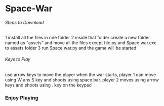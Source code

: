 # Space-War

###### Steps to Download
1 install all the files in one folder
2 inside that folder create a new folder named as "assets" and move all the files except file.py and Space war.exe to assets folder
3 run Space war.py and the game will be started

###### Keys to Play
use arrow keys to move the player
when the war starts, player 1 can move using W ans S key and shoots using space bar. player 2 moves using arrow keys and shoots using . key on the keypad

### Enjoy Playing
